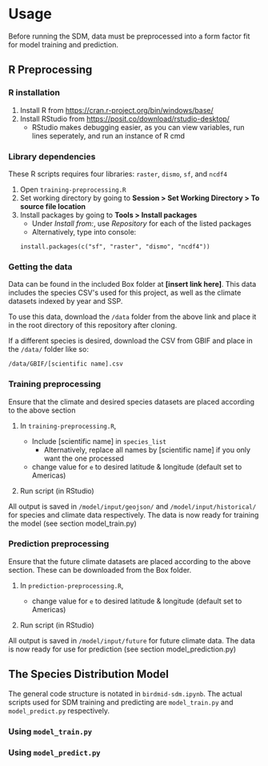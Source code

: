 # Usage

Before running the SDM, data must be preprocessed into a form factor fit for model training and prediction.

## R Preprocessing 

### R installation

1. Install R from https://cran.r-project.org/bin/windows/base/
2. Install RStudio from https://posit.co/download/rstudio-desktop/
    - RStudio makes debugging easier, as you can view variables, run lines
      seperately, and run an instance of R cmd 

### Library dependencies

These R scripts requires four libraries: `raster`, `dismo`, `sf`, and
`ncdf4`

1. Open `training-preprocessing.R`
2. Set working directory by going to **Session > Set Working Directory > To source file location**
3. Install packages by going to **Tools > Install packages**
    - Under *Install from:*, use *Repository* for each of the listed packages
    - Alternatively, type into console:
    ```
    install.packages(c("sf", "raster", "dismo", "ncdf4"))
    ```

### Getting the data
Data can be found in the included Box folder at **[insert link here]**. This
data includes the species CSV's used for this project, as well as the climate
datasets indexed by year and SSP.

To use this data, download the `/data` folder from the above link and place it
in the root directory of this repository after cloning.

If a different species is desired, download the CSV from GBIF and
place in the `/data/` folder like so:

    /data/GBIF/[scientific name].csv
    
### Training preprocessing
Ensure that the climate and desired species datasets are placed according to
the above section
    
1. In `training-preprocessing.R`,
    - Include [scientific name] in `species_list`
        - Alternatively, replace all names by [scientific name] if you only want
          the one processed
    - change value for `e` to desired latitude & longitude (default set to
      Americas)
    
3. Run script (in RStudio) 

All output is saved in `/model/input/geojson/` and `/model/input/historical/`
for species and climate data respectively. The data is now ready for training
the model (see section model_train.py)

### Prediction preprocessing
Ensure that the future climate datasets are placed according to
the above section. These can be downloaded from the Box folder.
    
1. In `prediction-preprocessing.R`,
    - change value for `e` to desired latitude & longitude (default set to
      Americas)
    
3. Run script (in RStudio) 

All output is saved in `/model/input/future` for future climate data. The data
is now ready for use for prediction (see section model_prediction.py)

## The Species Distribution Model

The general code structure is notated in `birdmid-sdm.ipynb`. The actual scripts
used for SDM training and predicting are `model_train.py` and
`model_predict.py` respectively. 

### Using `model_train.py`

### Using `model_predict.py`